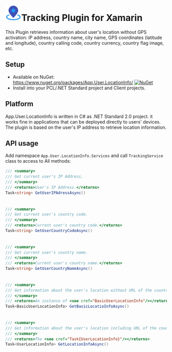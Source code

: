 # <img src="art/icon.png" alt="Icon" width="50" />Tracking Plugin for Xamarin

This Plugin retrieves information about user's location without GPS activation: IP address, country name, city name, GPS coordinates (latitude and longitude), country calling code, country currency, country flag image, etc.

## Setup

- Available on NuGet: https://www.nuget.org/packages/App.User.LocationInfo/ [![NuGet](https://img.shields.io/nuget/v/App.User.LocationInfo.svg?label=NuGet)](https://www.nuget.org/packages/Amporis.Xamarin.Forms.ColorPicker/)
- Install into your PCL/.NET Standard project and Client projects.

## Platform

App.User.LocationInfo is written in C#  as .NET Standard 2.0 project. it works fine in applications that can be deployed directly to users' devices. The plugin is based on the user's IP address to retrieve location information.

## API usage

Add namespace `App.User.LocationInfo.Services` and call `TrackingService` class to access to All methods:

```csharp
/// <summary>
/// Get current user's IP Address.
/// </summary>
/// <returns>User's IP Address.</returns>
Task<string> GetUserIPAdressAsync()


/// <summary>
/// Get current user's country code.
/// </summary>
/// <returns>Current user's country code.</returns>
Task<string> GetUserCountryCodeAsync()


/// <summary>
/// Get current user's country name.
/// </summary>
/// <returns>Current user's country name.</returns>
Task<string> GetUserCountryNameAsync()


/// <summary>
/// Get information about the user's location without URL of the country flag image.
/// </summary>
/// <returns>An instance of <see cref="BasicUserLocationInfo"/></returns>
Task<BasicUserLocationInfo> GetBasicLocatioInfoAsync()


/// <summary>
/// Get information about the user's location including URL of the country flag image.
/// </summary>
/// <returns>The <see cref="Task{UserLocationInfo}"/></returns>
Task<UserLocationInfo> GetLocationInfoAsync()

```

